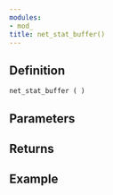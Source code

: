 ```yaml
---
modules:
- mod_
title: net_stat_buffer()
---
```


## Definition

    net_stat_buffer ( )

## Parameters

## Returns

## Example

```
```
